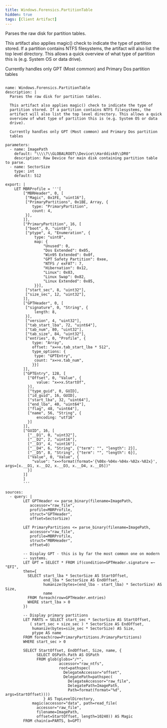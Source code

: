 ```yaml
---
title: Windows.Forensics.PartitionTable
hidden: true
tags: [Client Artifact]
---
```


Parses the raw disk for partition tables.

This artifact also applies magic() check to indicate the type of
partition stored. If a partition contains NTFS filesystems, the
artifact will also list the top level directory. This allows a quick
overview of what type of partition this is (e.g. System OS or data
drive).

Currently handles only GPT (Most common) and Primary Dos partition
tables


<pre><code class="language-yaml">
name: Windows.Forensics.PartitionTable
description: |
  Parses the raw disk for partition tables.

  This artifact also applies magic() check to indicate the type of
  partition stored. If a partition contains NTFS filesystems, the
  artifact will also list the top level directory. This allows a quick
  overview of what type of partition this is (e.g. System OS or data
  drive).

  Currently handles only GPT (Most common) and Primary Dos partition
  tables

parameters:
  - name: ImagePath
    default: &quot;\\\\?\\GLOBALROOT\\Device\\Harddisk0\\DR0&quot;
    description: Raw Device for main disk containing partition table to parse.
  - name: SectorSize
    type: int
    default: 512

export: |
    LET MBRProfile = &#x27;&#x27;&#x27;[
        [&quot;MBRHeader&quot;, 0, [
         [&quot;Magic&quot;, 0x1FE, &quot;uint16&quot;],
         [&quot;PrimaryPartitions&quot;, 0x1BE, Array, {
            type: &quot;PrimaryPartition&quot;,
            count: 4,
         }],
        ]],
        [&quot;PrimaryPartition&quot;, 16, [
         [&quot;boot&quot;, 0, &quot;uint8&quot;],
         [&quot;ptype&quot;, 4, &quot;Enumeration&quot;, {
             type: &quot;uint8&quot;,
             map: {
                 &quot;Unused&quot;: 0,
                 &quot;Dos Extended&quot;: 0x05,
                 &quot;Win95 Extended&quot;: 0x0f,
                 &quot;GPT Safety Partition&quot;: 0xee,
                 &quot;NTFS / exFAT&quot;: 7,
                 &quot;Hibernation&quot;: 0x12,
                 &quot;Linux&quot;: 0x83,
                 &quot;Linux Swap&quot;: 0x82,
                 &quot;Linux Extended&quot;: 0x85,
             }}],
         [&quot;start_sec&quot;, 8, &quot;uint32&quot;],
         [&quot;size_sec&quot;, 12, &quot;uint32&quot;],
        ]],
        [&quot;GPTHeader&quot;, 0, [
         [&quot;signature&quot;, 0, &quot;String&quot;, {
             length: 8,
         }],
         [&quot;version&quot;, 4, &quot;uint32&quot;],
         [&quot;tab_start_lba&quot;, 72, &quot;uint64&quot;],
         [&quot;tab_num&quot;, 80, &quot;uint32&quot;],
         [&quot;tab_size&quot;, 84, &quot;uint32&quot;],
         [&quot;entries&quot;, 0, &quot;Profile&quot;, {
            type: &quot;Array&quot;,
            offset: &quot;x=&gt;x.tab_start_lba * 512&quot;,
            type_options: {
             type: &quot;GPTEntry&quot;,
             count: &quot;x=&gt;x.tab_num&quot;,
            }}]
        ]],
        [&quot;GPTEntry&quot;, 128, [
          [&quot;Offset&quot;, 0, &quot;Value&quot;, {
              value: &quot;x=&gt;x.StartOf&quot;,
          }],
          [&quot;type_guid&quot;, 0, GUID],
          [&quot;id_guid&quot;, 16, GUID],
          [&quot;start_lba&quot;, 32, &quot;uint64&quot;],
          [&quot;end_lba&quot;, 40, &quot;uint64&quot;],
          [&quot;flag&quot;, 48, &quot;uint64&quot;],
          [&quot;name&quot;, 56, &quot;String&quot;, {
              encoding: &quot;utf16&quot;
          }]
        ]],
        [&quot;GUID&quot;, 16, [
          [&quot;__D1&quot;, 0, &quot;uint32&quot;],
          [&quot;__D2&quot;, 2, &quot;uint16&quot;],
          [&quot;__D3&quot;, 4, &quot;uint16&quot;],
          [&quot;__D4&quot;, 6, &quot;String&quot;, {&quot;term&quot;: &quot;&quot;, &quot;length&quot;: 2}],
          [&quot;__D5&quot;, 8, &quot;String&quot;, {&quot;term&quot;: &quot;&quot;, &quot;length&quot;: 6}],
          [&quot;Value&quot;, 0, &quot;Value&quot;, {
            &quot;value&quot;: &quot;x=&gt;format(format=&#x27;{%08x-%04x-%04x-%02x-%02x}&#x27;, args=[x.__D1, x.__D2, x.__D3, x.__D4, x.__D5])&quot;
          }]
        ]]
        ]
        &#x27;&#x27;&#x27;

sources:
  - query: |
        LET GPTHeader &lt;= parse_binary(filename=ImagePath,
           accessor=&quot;raw_file&quot;,
           profile=MBRProfile,
           struct=&quot;GPTHeader&quot;,
           offset=SectorSize)

        LET PrimaryPartitions &lt;= parse_binary(filename=ImagePath,
           accessor=&quot;raw_file&quot;,
           profile=MBRProfile,
           struct=&quot;MBRHeader&quot;,
           offset=0)

        -- Display GPT - this is by far the most common one on modern
        -- systems.
        LET GPT = SELECT * FROM if(condition=GPTHeader.signature =~ &quot;EFI&quot;,
        then={
          SELECT start_lba * SectorSize AS StartOffset,
                 end_lba * SectorSize AS EndOffset,
                 humanize(bytes=(end_lba - start_lba) * SectorSize) AS Size,
                 name
          FROM foreach(row=GPTHeader.entries)
          WHERE start_lba &gt; 0
        })

        -- Display primary partitions
        LET PARTS = SELECT start_sec * SectorSize AS StartOffset,
           ( start_sec + size_sec ) * SectorSize AS EndOffset,
            humanize(bytes=size_sec * SectorSize) AS Size,
            ptype AS name
        FROM foreach(row=PrimaryPartitions.PrimaryPartitions)
        WHERE start_sec &gt; 0

        SELECT StartOffset, EndOffset, Size, name, {
              SELECT OSPath.Path AS OSPath
              FROM glob(globs=&quot;/*&quot;,
                        accessor=&quot;raw_ntfs&quot;,
                        root=pathspec(
                          DelegateAccessor=&quot;offset&quot;,
                          DelegatePath=pathspec(
                            DelegateAccessor=&quot;raw_file&quot;,
                            DelegatePath=ImagePath,
                            Path=format(format=&quot;%d&quot;, args=StartOffset))))
                 } AS TopLevelDirectory,
            magic(accessor=&quot;data&quot;, path=read_file(
              accessor=&quot;raw_file&quot;,
              filename=ImagePath,
              offset=StartOffset, length=10240)) AS Magic
        FROM chain(a=PARTS, b=GPT)

</code></pre>

